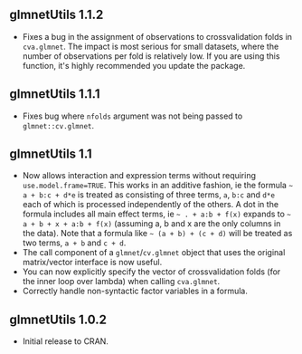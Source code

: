 ## glmnetUtils 1.1.2

- Fixes a bug in the assignment of observations to crossvalidation folds in `cva.glmnet`. The impact is most serious for small datasets, where the number of observations per fold is relatively low. If you are using this function, it's highly recommended you update the package.

## glmnetUtils 1.1.1
- Fixes bug where `nfolds` argument was not being passed to `glmnet::cv.glmnet`.

## glmnetUtils 1.1
- Now allows interaction and expression terms without requiring `use.model.frame=TRUE`. This works in an additive fashion, ie the formula `~ a + b:c + d*e` is treated as consisting of three terms, `a`, `b:c` and `d*e` each of which is processed independently of the others. A dot in the formula includes all main effect terms, ie `~ . + a:b + f(x)` expands to `~ a + b + x + a:b + f(x)` (assuming a, b and x are the only columns in the data). Note that a formula like `~ (a + b) + (c + d)` will be treated as two terms, `a + b` and `c + d`.
- The call component of a `glmnet`/`cv.glmnet` object that uses the original matrix/vector interface is now useful.
- You can now explicitly specify the vector of crossvalidation folds (for the inner loop over lambda) when calling `cva.glmnet`.
- Correctly handle non-syntactic factor variables in a formula.

## glmnetUtils 1.0.2
- Initial release to CRAN.
